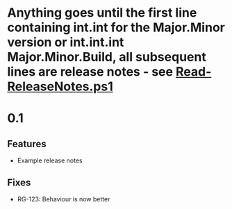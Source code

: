 # Anything goes until the first line containing int.int for the Major.Minor version or int.int.int Major.Minor.Build, all subsequent lines are release notes - see [Read-ReleaseNotes.ps1](https://github.com/red-gate/RedGate.Build/blob/master/Public/Read-ReleaseNotes.ps1)
# 0.1

## Features

- Example release notes

## Fixes

- RG-123: Behaviour is now better
